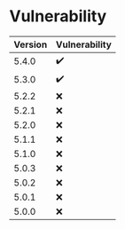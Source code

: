 # Vulnerability

|Version|Vulnerability|
|-|-|
|5.4.0|:heavy_check_mark:|
|5.3.0|:heavy_check_mark:|
|5.2.2|:x:|
|5.2.1|:x:|
|5.2.0|:x:|
|5.1.1|:x:|
|5.1.0|:x:|
|5.0.3|:x:|
|5.0.2|:x:|
|5.0.1|:x:|
|5.0.0|:x:|
